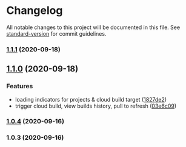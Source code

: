 # Changelog

All notable changes to this project will be documented in this file. See [standard-version](https://github.com/conventional-changelog/standard-version) for commit guidelines.

### [1.1.1](https://github.com/BennyKok/unity-mobile-cloud-build-dashboard/compare/v1.1.0...v1.1.1) (2020-09-18)

## [1.1.0](https://github.com/BennyKok/unity-mobile-cloud-build-dashboard/compare/v1.0.4...v1.1.0) (2020-09-18)


### Features

* loading indicators for projects & cloud build  target ([1827de2](https://github.com/BennyKok/unity-mobile-cloud-build-dashboard/commit/1827de2f60dc971eb4bdb6efd630d000acd17572))
* trigger cloud build, view builds history, pull to refresh ([03e6c09](https://github.com/BennyKok/unity-mobile-cloud-build-dashboard/commit/03e6c09e15b4d2ee95ec3131d2c0ecc708360243))

### [1.0.4](https://github.com/BennyKok/unity-mobile-cloud-build-dashboard/compare/v1.0.3...v1.0.4) (2020-09-16)

### 1.0.3 (2020-09-16)
